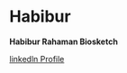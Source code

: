 # Habibur


**Habibur Rahaman Biosketch**


[linkedln Profile](https://www.linkedin.com/in/habibur-rahaman-00a37117a/)


